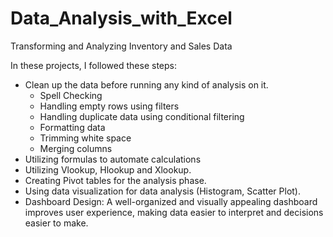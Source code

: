 # Data_Analysis_with_Excel
Transforming and Analyzing Inventory and Sales Data

In these projects, I followed these steps:
* Clean up the data before running any kind of analysis on it.
  - Spell Checking
  - Handling empty rows using filters
  - Handling duplicate data using conditional filtering
  - Formatting data
  - Trimming white space
  - Merging columns
* Utilizing formulas to automate calculations
* Utilizing Vlookup, Hlookup and Xlookup.
* Creating Pivot tables for the analysis phase.
* Using data visualization for data analysis (Histogram, Scatter Plot).
* Dashboard Design: A well-organized and visually appealing dashboard improves user experience, making data easier to interpret and decisions easier to make.
